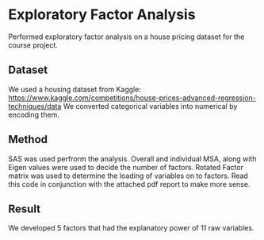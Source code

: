 # Exploratory Factor Analysis
Performed exploratory factor analysis on a house pricing dataset for the course project.

## Dataset
We used a housing dataset from Kaggle: https://www.kaggle.com/competitions/house-prices-advanced-regression-techniques/data
We converted categorical variables into numerical by encoding them. 

## Method
SAS was used perfrorm the analysis. Overall and individual MSA, along with Eigen values were used to decide the number of factors. Rotated Factor matrix was used to determine the loading of variables on to factors. Read this code in conjunction with the attached pdf report to make more sense.

## Result
We developed 5 factors that had the explanatory power of 11 raw variables.
